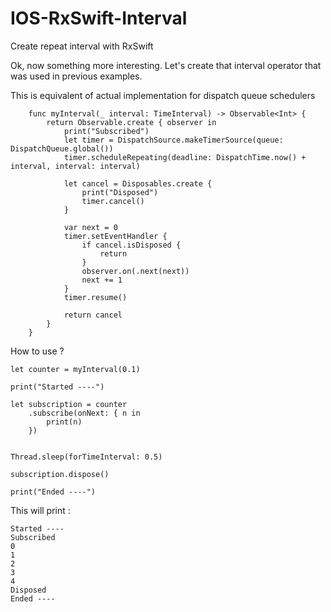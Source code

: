 
# IOS-RxSwift-Interval
Create repeat interval with RxSwift

Ok, now something more interesting. Let's create that interval operator that was used in previous examples.<br>

This is equivalent of actual implementation for dispatch queue schedulers <br>

        func myInterval(_ interval: TimeInterval) -> Observable<Int> {
            return Observable.create { observer in
                print("Subscribed")
                let timer = DispatchSource.makeTimerSource(queue: DispatchQueue.global())
                timer.scheduleRepeating(deadline: DispatchTime.now() + interval, interval: interval)

                let cancel = Disposables.create {
                    print("Disposed")
                    timer.cancel()
                }

                var next = 0
                timer.setEventHandler {
                    if cancel.isDisposed {
                        return
                    }
                    observer.on(.next(next))
                    next += 1
                }
                timer.resume()

                return cancel
            }
        }
        
        
 How to use ? <br>
 
    let counter = myInterval(0.1)

    print("Started ----")

    let subscription = counter
        .subscribe(onNext: { n in
            print(n)
        })


    Thread.sleep(forTimeInterval: 0.5)

    subscription.dispose()

    print("Ended ----")
    
This will print : 

    Started ----
    Subscribed
    0
    1
    2
    3
    4
    Disposed
    Ended ----
